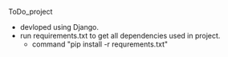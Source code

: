 ToDo_project
* devloped using Django.
* run requirements.txt to get all dependencies used in project.
   - command "pip install -r requrements.txt"
